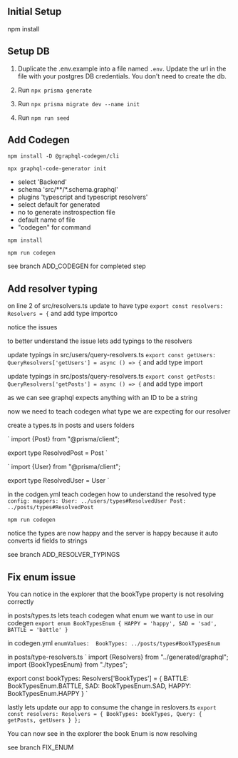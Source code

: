 ## Initial Setup
npm install

## Setup DB
1) Duplicate the .env.example into a file named `.env`. Update the url in the file with your postgres DB credentials. You don't need to create the db.

2) Run `npx prisma generate`

3) Run `npx prisma migrate dev --name init`

4) Run `npm run seed`

## Add Codegen

`npm install -D @graphql-codegen/cli`

`npx graphql-code-generator init`

- select 'Backend'
- schema 'src/**/*.schema.graphql'
- plugins 'typescript and typescript resolvers'
- select default for generated
- no to generate instrospection file
- default name of file
- "codegen" for command

`npm install`

`npm run codegen`

see branch ADD_CODEGEN for completed step

## Add resolver typing

on line 2 of src/resolvers.ts update to have type `export const resolvers: Resolvers = {` and add type importco

notice the issues

to better understand the issue lets add typings to the resolvers

update typings in src/users/query-resolvers.ts `export const getUsers: QueryResolvers['getUsers'] = async () => {` and add type import

update typings in src/posts/query-resolvers.ts `export const getPosts: QueryResolvers['getPosts'] = async () => {` and add type import

as we can see graphql expects anything with an ID to be a string

now we need to teach codegen what type we are expecting for our resolver

create a types.ts in posts and users folders

`
import {Post} from "@prisma/client";

export type ResolvedPost = Post
`

`
import {User} from "@prisma/client";

export type ResolvedUser = User
`

in the codgen.yml teach codegen how to understand the resolved type
`
    config:
      mappers:
        User: ../users/types#ResolvedUser
        Post: ../posts/types#ResolvedPost
`

`npm run codegen`

notice the types are now happy and the server is happy because it auto converts id fields to strings

see branch ADD_RESOLVER_TYPINGS

## Fix enum issue
You can notice in the explorer that the bookType property is not resolving correctly


in posts/types.ts lets teach codegen what enum we want to use in our codegen
`
export enum BookTypesEnum {
  HAPPY = 'happy',
  SAD = 'sad',
  BATTLE = 'battle'
}
`


in codegen.yml 
`
      enumValues: 
        BookTypes: ../posts/types#BookTypesEnum
`


in posts/type-resolvers.ts
`
import {Resolvers} from "../generated/graphql";
import {BookTypesEnum} from "./types";

export const bookTypes: Resolvers['BookTypes'] = {
	BATTLE: BookTypesEnum.BATTLE,
	SAD: BookTypesEnum.SAD,
	HAPPY: BookTypesEnum.HAPPY
}
`

lastly lets update our app to consume the change in reslovers.ts
`
export const resolvers: Resolvers = {
	BookTypes: bookTypes,
	Query: {
		getPosts,
		getUsers
	}
};
`

You can now see in the explorer the book Enum is now resolving

see branch FIX_ENUM

